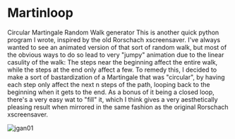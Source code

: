 # Martinloop
Circular Martingale Random Walk generator
This is another quick python program I wrote, inspired by the old Rorschach xscreensaver. I've always wanted to see an animated version of that sort of random walk, but most of the obvious ways to do so lead to very "jumpy" animation due to the linear casulity of the walk: The steps near the beginning affect the entire walk, while the steps at the end only affect a few. To remedy this, I decided to make a sort of bastardization of a Martingale that was "circular", by having each step only affect the next n steps of the path, looping back to the beginning when it gets to the end. As a bonus of it being a closed loop, there's a very easy wat to "fill" it, which I think gives a very aesthetically pleasing result when mirrored in the same fashion as the original Rorschach xscreensaver.

![jgan01](https://user-images.githubusercontent.com/108229050/178139671-7243edf3-aba4-4c6d-b61b-caeea68916c5.gif)
